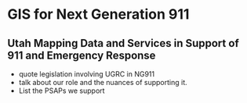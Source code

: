 # GIS for Next Generation 911

## Utah Mapping Data and Services in Support of 911 and Emergency Response

- quote legislation involving UGRC in NG911
- talk about our role and the nuances of supporting it.
- List the PSAPs we support
